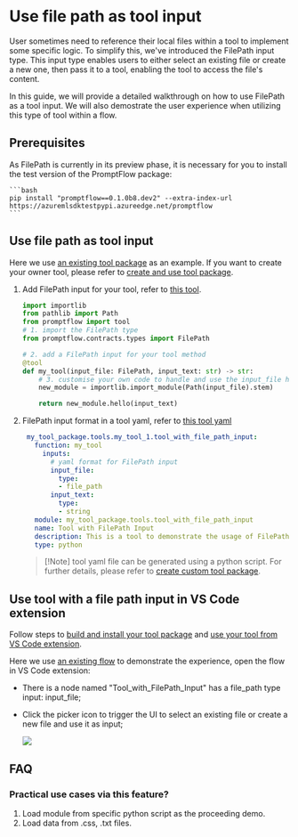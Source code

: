 # Use file path as tool input

User sometimes need to reference their local files within a tool to implement some specific logic. To simplify this, we've introduced the FilePath input type. This input type enables users to either select an existing file or create a new one, then pass it to a tool, enabling the tool to access the file's content.

In this guide, we will provide a detailed walkthrough on how to use FilePath as a tool input. We will also demostrate the user experience when utilizing this type of tool within a flow.

## Prerequisites

As FilePath is currently in its preview phase, it is necessary for you to install the test version of the PromptFlow package:

    ```bash
    pip install "promptflow==0.1.0b8.dev2" --extra-index-url https://azuremlsdktestpypi.azureedge.net/promptflow
    ```

## Use file path as tool input

Here we use [an existing tool package](../../../examples/tools/tool-package-quickstart/my_tool_package) as an example. If you want to create your owner tool, please refer to [create and use tool package](https://github.com/microsoft/promptflow/blob/main/docs/how-to-guides/develop-a-tool/create-and-use-tool-package.md#create-custom-tool-package).

1. Add FilePath input for your tool, refer to [this tool](../../../examples/tools/tool-package-quickstart/my_tool_package/tools/tool_with_file_path_input.py).

    ```python
    import importlib
    from pathlib import Path
    from promptflow import tool
    # 1. import the FilePath type
    from promptflow.contracts.types import FilePath

    # 2. add a FilePath input for your tool method
    @tool
    def my_tool(input_file: FilePath, input_text: str) -> str:
        # 3. customise your own code to handle and use the input_file here
        new_module = importlib.import_module(Path(input_file).stem)
    
        return new_module.hello(input_text)   
    ```

2. FilePath input format in a tool yaml, refer to [this tool yaml](../../../examples/tools/tool-package-quickstart/my_tool_package/yamls/tool_with_file_path_input.yaml)

   ```yaml
    my_tool_package.tools.my_tool_1.tool_with_file_path_input:
      function: my_tool
        inputs:
          # yaml format for FilePath input
          input_file:
            type:
            - file_path
          input_text:
            type:
            - string
      module: my_tool_package.tools.tool_with_file_path_input
      name: Tool with FilePath Input
      description: This is a tool to demonstrate the usage of FilePath input
      type: python   
    ```

    > [!Note] tool yaml file can be generated using a python script. For further details, please refer to [create custom tool package](https://github.com/microsoft/promptflow/blob/main/docs/how-to-guides/develop-a-tool/create-and-use-tool-package.md#create-custom-tool-package).


## Use tool with a file path input in VS Code extension
Follow steps to [build and install your tool package](https://github.com/jiazengcindy/mpromptflow/blob/jiazeng/modify_icon_doc/docs/how-to-guides/develop-a-tool/create-and-use-tool-package.md#build-and-share-the-tool-package) and [use your tool from VS Code extension](https://github.com/jiazengcindy/mpromptflow/blob/jiazeng/modify_icon_doc/docs/how-to-guides/develop-a-tool/create-and-use-tool-package.md#use-your-tool-from-vscode-extension).

Here we use [an existing flow](../../../examples/flows/standard/flow-use-tool-with-file-path-input/flow.dag.yaml) to demonstrate the experience, open the flow in VS Code extension:
- There is a node named "Tool_with_FilePath_Input" has a file_path type input: input_file;
- Click the picker icon to trigger the UI to select an existing file or create a new file and use it as input;

   ![](../../media/how-to-guides/develop-a-tool/use_file_path_in_flow.png)

## FAQ

### Practical use cases via this feature?

1. Load module from specific python script as the proceeding demo.
2. Load data from .css, .txt files.